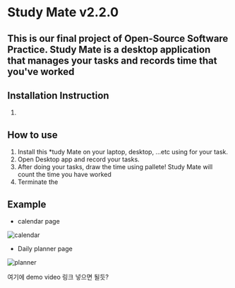 # Study Mate v2.2.0

This is our final project of Open-Source Software Practice.
**Study Mate** is a desktop application that manages your tasks and records time that you've worked
------------
## Installation Instruction
1. 

## How to use

1. Install this *tudy Mate on your laptop, desktop, ...etc using for your task.
2. Open Desktop app and record your tasks.
3. After doing your tasks, draw the time using pallete! Study Mate will count the time you have worked
4. Terminate the 

## Example
- calendar page


![calendar](https://user-images.githubusercontent.com/64757426/119367186-a7e46900-bcec-11eb-8eb9-5ed28ce74dfa.PNG)

- Daily planner page


![planner](https://user-images.githubusercontent.com/64757426/119368335-dadb2c80-bced-11eb-8cb4-1e5601296d5d.PNG)

여기에 demo video 링크 넣으면 될듯?
